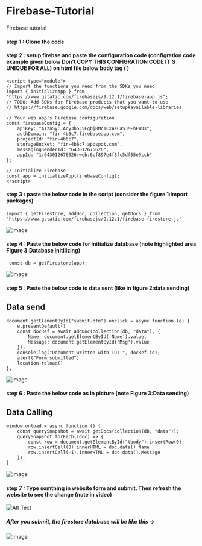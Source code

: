 # Firebase-Tutorial
Firebase tutorial

#### step 1 : Clone the code 

#### step 2 : setup firebse and paste the configuration code (configration code example given below **Don't COPY THIS CONFIGRATION CODE IT'S UNIQUE FOR ALL**) on html file below body tag ( </body> )

    <script type="module">
    // Import the functions you need from the SDKs you need
    import { initializeApp } from "https://www.gstatic.com/firebasejs/9.12.1/firebase-app.js";
    // TODO: Add SDKs for Firebase products that you want to use
    // https://firebase.google.com/docs/web/setup#available-libraries

    // Your web app's Firebase configuration
    const firebaseConfig = {
        apiKey: "AIzaSyC_Acy3h5J5Egbj8Mc1CxAXCaS3M-hEWDs",
        authDomain: "fir-4b6c7.firebaseapp.com",
        projectId: "fir-4b6c7",
        storageBucket: "fir-4b6c7.appspot.com",
        messagingSenderId: "643012676626",
        appId: "1:643012676626:web:6cf897e4f8fc5df55e9ccb"
    };

    // Initialize Firebase
    const app = initializeApp(firebaseConfig);
    </script>
    
    
    
#### step 3 : paste the below code in the script (consider the figure 1:import packages)

    import { getFirestore, addDoc, collection, getDocs } from 'https://www.gstatic.com/firebasejs/9.12.1/firebase-firestore.js'
    
![image](https://user-images.githubusercontent.com/70875875/198297933-c2294803-3b28-4567-bfba-483602ee3a15.png)

#### step 4 : Paste the below code for initialize database (note highlighted area Figure 3:Database initilizing)

     const db = getFirestore(app);
     
![image](https://user-images.githubusercontent.com/70875875/198299526-b6e3adaf-41ab-44c6-9cfa-212669a0557b.png)
     
#### step 5 : Paste the below code to data sent (like in figure 2:data sending)

## Data send

    document.getElementById("submit-btn").onclick = async function (e) {
        e.preventDefault()
        const docRef = await addDoc(collection(db, "data"), {
            Name: document.getElementById('Name').value,
            Message: document.getElementById('Msg').value
        });
        console.log("Document written with ID: ", docRef.id);
        alert("Form submitted")
        location.reload()
    };
    
![image](https://user-images.githubusercontent.com/70875875/198335341-0208301a-2000-45b0-9854-bf76f7deecc9.png)

#### step 6 : Paste the below code as in picture (note Figure 3:Data sending)

## Data Calling

    window.onload = async function () {
        const querySnapshot = await getDocs(collection(db, "data"));
        querySnapshot.forEach((doc) => {
            const row = document.getElementById("tbody").insertRow(0);
            row.insertCell(0).innerHTML = doc.data().Name
            row.insertCell(-1).innerHTML = doc.data().Message
        });
    }

![image](https://user-images.githubusercontent.com/70875875/198315253-60427304-4025-47ba-a3e7-f40742b0f44f.png)

#### step 7 : Type somthing in website form and submit. Then refresh the website to see the change (note in video)

![Alt Text](https://im4.ezgif.com/tmp/ezgif-4-fa74bc9ec1.gif)

##### After you submit, the firestore database will be like this ->

![image](https://user-images.githubusercontent.com/70875875/198336447-a8311179-0bcb-4118-ac53-697d88236a50.png)


